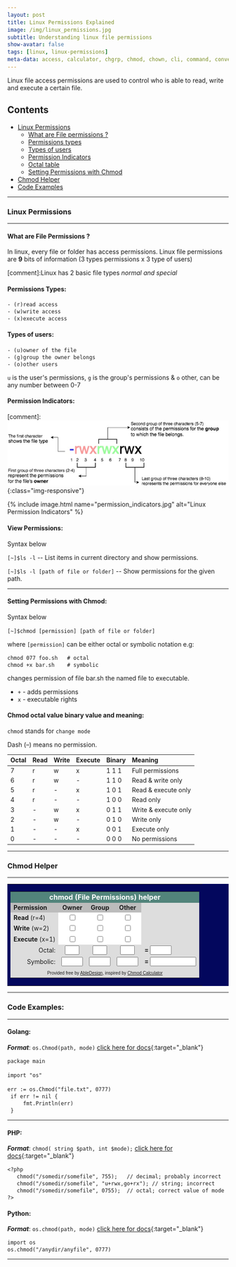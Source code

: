 ```yaml
---
layout: post
title: Linux Permissions Explained
image: /img/linux_permissions.jpg
subtitle: Understanding linux file permissions
show-avatar: false
tags: [linux, linux-permissions]
meta-data: access, calculator, chgrp, chmod, chown, cli, command, convert, file, group line, linux, lookup, lpi octal, permission, permissions, perms, program, script, shell, symbolic, unix, user
---
```


Linux file access permissions are used to control who is able to read, write and execute a certain file.

## Contents

* [Linux Permissions](#)
	* [What are File permissions ?](#file-permissions-?)
	* [Permissions types](#what-are-file-permissions-?)
	* [Types of users](#permissions-types)
	* [Permission Indicators](#permission-indicators)
	* [Octal table](#chmod-octal-value-binary-value-and-meaning)
	* [Setting Permissions with Chmod](#chmod-octal-value-binary-value-and-meaning)
* [Chmod Helper](#chmod-helper)
* [Code Examples](#code-examples)

---
   
### Linux Permissions   

---
   
#### What are File Permissions ?
In linux, every file or folder has access permissions. Linux file permissions are **9** bits of information (3 types permissions x 3 type of users)

[comment]:Linux has 2 basic file types _normal and special_

#### Permissions Types:
	- (r)read access
	- (w)write access
	- (x)execute access

#### Types of users:
	- (u)owner of the file 
    - (g)group the owner belongs
    - (o)other users
    
`u` is the user's permissions, `g` is the group's permissions & `o` other, can be any number between 0-7

#### Permission Indicators:

[comment]:![Permission Indicators](/assets/posts/2017-04-15-linux-permissions-explained/permission_indicators.jpg){:class="img-responsive"}

{% include image.html name="permission_indicators.jpg"  alt="Linux Permission Indicators" %}
   
#### View Permissions:
Syntax below

`[~]$ls -l` -- List items in current directory and show permissions.
 
`[~]$ls -l [path of file or folder]` -- Show permissions for the given path.

---
   
#### Setting Permissions with Chmod: 
Syntax below

`[~]$chmod [permission] [path of file or folder]`

where `[permission]` can be either octal or symbolic notation e.g:

```
chmod 077 foo.sh   # octal
chmod +x bar.sh    # symbolic
```

changes permission of file bar.sh the named file to executable.

* `+` - adds permissions
* `x` - executable rights 
   
#### Chmod octal value binary value and meaning:
`chmod` stands for `change mode`

Dash (–) means no permission.

| Octal | Read | Write | Execute | Binary | Meaning |
| :------ |:----| :---- | :---- | :------ | :------ |
| 7 | r | w | x | 1 1 1 | Full permissions	|
| 6 | r | w | - | 1 1 0 | Read & write only	|
| 5 | r | - | x | 1 0 1 | Read & execute only	|
| 4 | r | - | - | 1 0 0 | Read only	|
| 3 | - | w | x | 0 1 1 | Write & execute only	|
| 2 | - | w | - | 0 1 0 | Write only	|
| 1 | - | - | x | 0 0 1 | Execute only	|
| 0 | - | - | - | 0 0 0 | No permissions	|

---
   
### Chmod Helper

---

<form name="chmod"><p><table cellpadding="0" cellspacing="0" border="0" bgcolor="#03075D"><tr><td width="100%" valign="top"><table width="100%" cellpadding="5" cellspacing="2" border="0"><tr><td width="100%" bgcolor="#52847B" align="center" colspan="5"><font color="#ffffff" size="3"><b>chmod (File Permissions) helper</b></font></td></tr><tr bgcolor="#bcbcbc"><td align="left"><b>Permission</b></td><td align="center"><b>Owner</b></td><td align="center"><b>Group</b></td><td align="center"><b>Other</b></td><td bgcolor="#dddddd" rowspan="4"> </td></tr><tr bgcolor="#dddddd"><td align="left" nowrap><b>Read</b> (r=4)</td><td align="center" bgcolor="#ffffff"><input type="checkbox" name="owner4" value="4" onclick="do_chmod('owner')"></td><td align="center" bgcolor="#ffffff"><input type="checkbox" name="group4" value="4" onclick="do_chmod('group')"></td><td align="center" bgcolor="#ffffff"><input type="checkbox" name="other4" value="4" onclick="do_chmod('other')"></td></tr><tr bgcolor="#dddddd"><td align="left" nowrap><b>Write</b> (w=2)</td><td align="center" bgcolor="#ffffff"><input type="checkbox" name="owner2" value="2" onclick="do_chmod('owner')"></td><td align="center" bgcolor="#ffffff"><input type="checkbox" name="group2" value="2" onclick="do_chmod('group')"></td><td align="center" bgcolor="#ffffff"><input type="checkbox" name="other2" value="2" onclick="do_chmod('other')"></td></tr><tr bgcolor="#dddddd"><td align="left" nowrap><b>Execute</b> (x=1)</td><td align="center" bgcolor="#ffffff"><input type="checkbox" name="owner1" value="1" onclick="do_chmod('owner')"></td><td align="center" bgcolor="#ffffff"><input type="checkbox" name="group1" value="1" onclick="do_chmod('group')"></td><td align="center" bgcolor="#ffffff"><input type="checkbox" name="other1" value="1" onclick="do_chmod('other')"></td></tr><tr bgcolor="#dddddd"><td align="right" nowrap>Octal:</td><td align="center"><input type="text" name="t_owner" value="" size="1"></td><td align="center"><input type="text" name="t_group" value="" size="1"></td><td align="center"><input type="text" name="t_other" value="" size="1"></td><td align="left"><b>=</b> <input type="text" name="t_total" value="" size="3"></td></tr><tr bgcolor="#dddddd"><td align="right" nowrap>Symbolic:</td><td align="center"><input type="text" name="sym_owner" value="" size="3"></td><td align="center"><input type="text" name="sym_group" value="" size="3"></td><td align="center"><input type="text" name="sym_other" value="" size="3"></td><td align="left"><b>=</b> <input type="text" name="sym_total" value="" size="10"></td></tr><tr bgcolor="#dddddd"><td colspan="5" align="center"><font face="Arial" size="1">Provided free by <a href="http://abledesign.com/programs/" target="_blank">AbleDesign</a>, inspired by <a href="http://wsabstract.com/script/script2/chmodcal.shtml" target="_blank">Chmod Calculator</a></font></td></tr></table></td></tr></table></p></form>

---

### Code Examples:

----

#### Golang:
***Format***: 
`os.Chmod(path, mode)`  [click here for docs](https://golang.org/pkg/os/#Chmod){:target="_blank"}

```
package main

import "os"

err := os.Chmod("file.txt", 0777)
 if err != nil {
     fmt.Println(err)
 }
```

-----

#### PHP:
***Format***: `chmod( string $path, int $mode);`  [click here for docs](https://secure.php.net/manual/en/function.chmod.php){:target="_blank"}

```
<?php
   chmod("/somedir/somefile", 755);   // decimal; probably incorrect
   chmod("/somedir/somefile", "u+rwx,go+rx"); // string; incorrect
   chmod("/somedir/somefile", 0755);  // octal; correct value of mode
?>
```

#### Python:
***Format***: `os.chmod(path, mode)`  [click here for docs](https://docs.python.org/2/library/os.html#os.chmod){:target="_blank"}

``` 
import os
os.chmod("/anydir/anyfile", 0777)
```

---

<script type="text/javascript">
function do_chmod(c){var o=c+"4",e=c+"2",d=c+"1",m="t_"+c,u="sym_"+c,t=0,h="";1==document.chmod[o].checked&&(t+=4),1==document.chmod[e].checked&&(t+=2),1==document.chmod[d].checked&&(t+=1),h+=1==document.chmod[o].checked?"r":"-",h+=1==document.chmod[e].checked?"w":"-",h+=1==document.chmod[d].checked?"x":"-",0==t&&(t=""),document.chmod[m].value=t,document.chmod[u].value=h,document.chmod.t_total.value=document.chmod.t_owner.value+document.chmod.t_group.value+document.chmod.t_other.value,document.chmod.sym_total.value="-"+document.chmod.sym_owner.value+document.chmod.sym_group.value+document.chmod.sym_other.value}
</script>
   